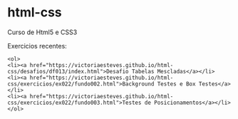 # html-css
 Curso de Html5 e CSS3

 Exercicios recentes:

    <ol>
    <li><a href="https://victoriaesteves.github.io/html-css/desafios/df013/index.html">Desafio Tabelas Mescladas</a></li>
    <li><a href="https://victoriaesteves.github.io/html-css/exercicios/ex022/fundo002.html">Background Testes e Box Testes</a></li>
    <li><a href="https://victoriaesteves.github.io/html-css/exercicios/ex022/fundo003.html">Testes de Posicionamentos</a></li>
    </ol>